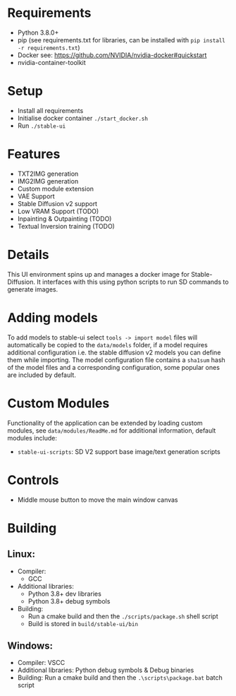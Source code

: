 # Requirements

- Python 3.8.0+
- pip (see requirements.txt for libraries, can be installed with `pip install -r requirements.txt`)
- Docker see: https://github.com/NVIDIA/nvidia-docker#quickstart
- nvidia-container-toolkit

# Setup

- Install all requirements
- Initialise docker container `./start_docker.sh`
- Run `./stable-ui`

# Features

- TXT2IMG generation
- IMG2IMG generation
- Custom module extension
- VAE Support
- Stable Diffusion v2 support
- Low VRAM Support (TODO)
- Inpainting & Outpainting (TODO)
- Textual Inversion training (TODO)


# Details

This UI environment spins up and manages a docker image for Stable-Diffusion. It interfaces with this using python scripts to run SD commands to generate images.

# Adding models

To add models to stable-ui select `tools -> import model` files will automatically be copied to the `data/models` folder, if a model requires additional configuration i.e. the stable diffusion v2 models you can define them while importing. The model configuration file contains a `sha1sum` hash of the model files and a corresponding configuration, some popular ones are included by default.

# Custom Modules

Functionality of the application can be extended by loading custom modules, see `data/modules/ReadMe.md` for additional information, default modules include:

- `stable-ui-scripts`: SD V2 support base image/text generation scripts

# Controls

- Middle mouse button to move the main window canvas

# Building

## Linux:
  * Compiler: 
    - GCC
  * Additional libraries: 
    - Python 3.8+ dev libraries
    - Python 3.8+ debug symbols
  * Building: 
    - Run a cmake build and then the `./scripts/package.sh` shell script
    - Build is stored in `build/stable-ui/bin`

## Windows:
  * Compiler: VSCC
  * Additional libraries: Python debug symbols & Debug binaries
  * Building: Run a cmake build and then the `.\scripts\package.bat` batch script
